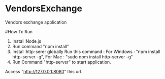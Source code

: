 # VendorsExchange
Vendors exchange application

#How To Run
1. Install Node.js
2. Run command "npm install"
3. Install http-serer globally 
    Run this command :
        For Windows :   "npm install http-server -g",
        For Mac     :   "sudo npm install http-server -g"
4. Run Command "http-server" to start application.

Access "http://127.0.0.1:8080" this url.
